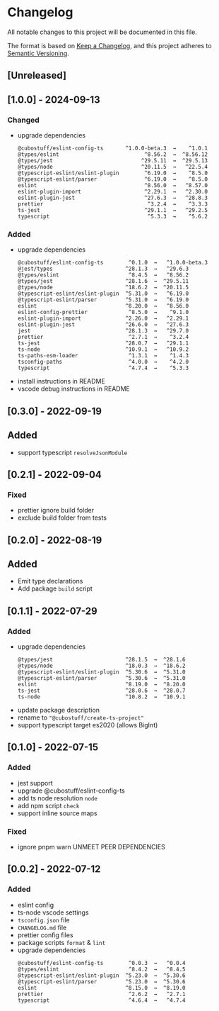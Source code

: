 # Changelog

All notable changes to this project will be documented in this file.

The format is based on [Keep a Changelog](https://keepachangelog.com/en/1.0.0/), and this project
adheres to [Semantic Versioning](https://semver.org/spec/v2.0.0.html).

## [Unreleased]

## [1.0.0] - 2024-09-13

### Changed

-   upgrade dependencies
    ```
    @cubostuff/eslint-config-ts       ^1.0.0-beta.3  →    ^1.0.1
    @types/eslint                           ^8.56.2  →  ^8.56.12
    @types/jest                            ^29.5.11  →  ^29.5.13
    @types/node                            ^20.11.5  →   ^22.5.4
    @typescript-eslint/eslint-plugin        ^6.19.0  →    ^8.5.0
    @typescript-eslint/parser               ^6.19.0  →    ^8.5.0
    eslint                                  ^8.56.0  →   ^8.57.0
    eslint-plugin-import                    ^2.29.1  →   ^2.30.0
    eslint-plugin-jest                      ^27.6.3  →   ^28.8.3
    prettier                                 ^3.2.4  →    ^3.3.3
    ts-jest                                 ^29.1.1  →   ^29.2.5
    typescript                               ^5.3.3  →    ^5.6.2
    ```

### Added

-   upgrade dependencies
    ```
    @cubostuff/eslint-config-ts        ^0.1.0  →   ^1.0.0-beta.3
    @jest/types                       ^28.1.3  →   ^29.6.3
    @types/eslint                      ^8.4.5  →   ^8.56.2
    @types/jest                       ^28.1.6  →  ^29.5.11
    @types/node                       ^18.6.2  →  ^20.11.5
    @typescript-eslint/eslint-plugin  ^5.31.0  →   ^6.19.0
    @typescript-eslint/parser         ^5.31.0  →   ^6.19.0
    eslint                            ^8.20.0  →   ^8.56.0
    eslint-config-prettier             ^8.5.0  →    ^9.1.0
    eslint-plugin-import              ^2.26.0  →   ^2.29.1
    eslint-plugin-jest                ^26.6.0  →   ^27.6.3
    jest                              ^28.1.3  →   ^29.7.0
    prettier                           ^2.7.1  →    ^3.2.4
    ts-jest                           ^28.0.7  →   ^29.1.1
    ts-node                           ^10.9.1  →   ^10.9.2
    ts-paths-esm-loader                ^1.3.1  →    ^1.4.3
    tsconfig-paths                     ^4.0.0  →    ^4.2.0
    typescript                         ^4.7.4  →    ^5.3.3
    ```
-   install instructions in README
-   vscode debug instructions in README

## [0.3.0] - 2022-09-19

## Added

-   support typescript `resolveJsonModule`

## [0.2.1] - 2022-09-04

### Fixed

-   prettier ignore build folder
-   exclude build folder from tests

## [0.2.0] - 2022-08-19

## Added

-   Emit type declarations
-   Add package `build` script

## [0.1.1] - 2022-07-29

### Added

-   upgrade dependencies
    ```
    @types/jest                       ^28.1.5  →  ^28.1.6
    @types/node                       ^18.0.3  →  ^18.6.2
    @typescript-eslint/eslint-plugin  ^5.30.6  →  ^5.31.0
    @typescript-eslint/parser         ^5.30.6  →  ^5.31.0
    eslint                            ^8.19.0  →  ^8.20.0
    ts-jest                           ^28.0.6  →  ^28.0.7
    ts-node                           ^10.8.2  →  ^10.9.1
    ```
-   update package description
-   rename to `"@cubostuff/create-ts-project"`
-   support typescript target es2020 (allows BigInt)

## [0.1.0] - 2022-07-15

### Added

-   jest support
-   upgrade @cubostuff/eslint-config-ts
-   add ts node resolution `node`
-   add npm script `check`
-   support inline source maps

### Fixed

-   ignore pnpm warn UNMEET PEER DEPENDENCIES

## [0.0.2] - 2022-07-12

### Added

-   eslint config
-   ts-node vscode settings
-   `tsconfig.json` file
-   `CHANGELOG.md` file
-   prettier config files
-   package scripts `format` & `lint`
-   upgrade dependencies
    ```
    @cubostuff/eslint-config-ts        ^0.0.3  →   ^0.0.4
    @types/eslint                      ^8.4.2  →   ^8.4.5
    @typescript-eslint/eslint-plugin  ^5.23.0  →  ^5.30.6
    @typescript-eslint/parser         ^5.23.0  →  ^5.30.6
    eslint                            ^8.15.0  →  ^8.19.0
    prettier                           ^2.6.2  →   ^2.7.1
    typescript                         ^4.6.4  →   ^4.7.4
    ```
